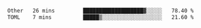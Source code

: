 <!--START_SECTION:waka-->

```txt
Other   26 mins         ███████████████████▓░░░░░   78.40 %
TOML    7 mins          █████▒░░░░░░░░░░░░░░░░░░░   21.60 %
```

<!--END_SECTION:waka-->